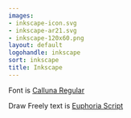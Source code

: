 ```yaml
---
images:
- inkscape-icon.svg
- inkscape-ar21.svg
- inkscape-120x60.png
layout: default
logohandle: inkscape
sort: inkscape
title: Inkscape
---
```


Font is [Calluna Regular](http://www.exljbris.com/calluna.html)

Draw Freely text is [Euphoria Script]()